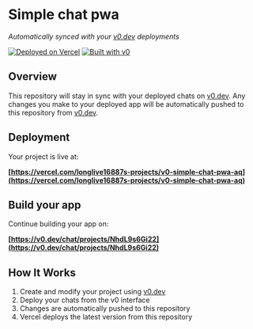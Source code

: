 # Simple chat pwa

*Automatically synced with your [v0.dev](https://v0.dev) deployments*

[![Deployed on Vercel](https://img.shields.io/badge/Deployed%20on-Vercel-black?style=for-the-badge&logo=vercel)](https://vercel.com/longlive16887s-projects/v0-simple-chat-pwa-aq)
[![Built with v0](https://img.shields.io/badge/Built%20with-v0.dev-black?style=for-the-badge)](https://v0.dev/chat/projects/NhdL9s6Gi22)

## Overview

This repository will stay in sync with your deployed chats on [v0.dev](https://v0.dev).
Any changes you make to your deployed app will be automatically pushed to this repository from [v0.dev](https://v0.dev).

## Deployment

Your project is live at:

**[https://vercel.com/longlive16887s-projects/v0-simple-chat-pwa-aq](https://vercel.com/longlive16887s-projects/v0-simple-chat-pwa-aq)**

## Build your app

Continue building your app on:

**[https://v0.dev/chat/projects/NhdL9s6Gi22](https://v0.dev/chat/projects/NhdL9s6Gi22)**

## How It Works

1. Create and modify your project using [v0.dev](https://v0.dev)
2. Deploy your chats from the v0 interface
3. Changes are automatically pushed to this repository
4. Vercel deploys the latest version from this repository